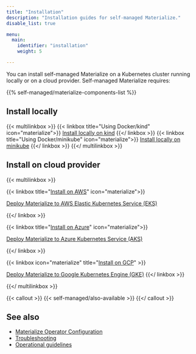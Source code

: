 ```yaml
---
title: "Installation"
description: "Installation guides for self-managed Materialize."
disable_list: true

menu:
  main:
    identifier: "installation"
    weight: 5

---
```


You can install self-managed Materialize on a Kubernetes cluster running locally
or on a cloud provider. Self-managed Materialize requires:

{{% self-managed/materialize-components-list %}}

## Install locally

{{< multilinkbox >}}
{{< linkbox title="Using Docker/kind" icon="materialize">}}
[Install locally on kind](/installation/install-on-local-kind/)
{{</ linkbox >}}
{{< linkbox  title="Using Docker/minikube" icon="materialize">}}
[Install locally on minikube](/installation/install-on-local-minikube/)
{{</ linkbox >}}
{{</ multilinkbox >}}

## Install on cloud provider

{{< multilinkbox >}}

{{< linkbox title="[Install on AWS](/installation/install-on-aws/)" icon="materialize">}}

[Deploy Materialize to AWS Elastic Kubernetes Service (EKS)](/installation/install-on-aws/)

{{</ linkbox >}}

{{< linkbox title="[Install on Azure](/installation/install-on-azure/)" icon="materialize">}}

[Deploy Materialize to Azure Kubernetes Service (AKS)](/installation/install-on-azure/)

{{</ linkbox >}}

{{< linkbox icon="materialize" title="[Install on GCP](/installation/install-on-gcp/)" >}}

[Deploy Materialize to Google Kubernetes Engine (GKE)](/installation/install-on-gcp/)
{{</ linkbox >}}

{{</ multilinkbox >}}

{{< callout >}}
{{< self-managed/also-available >}}
{{</ callout >}}

## See also

- [Materialize Operator Configuration](/installation/configuration/)
- [Troubleshooting](/installation/troubleshooting/)
- [Operational guidelines](/installation/operational-guidelines/)
